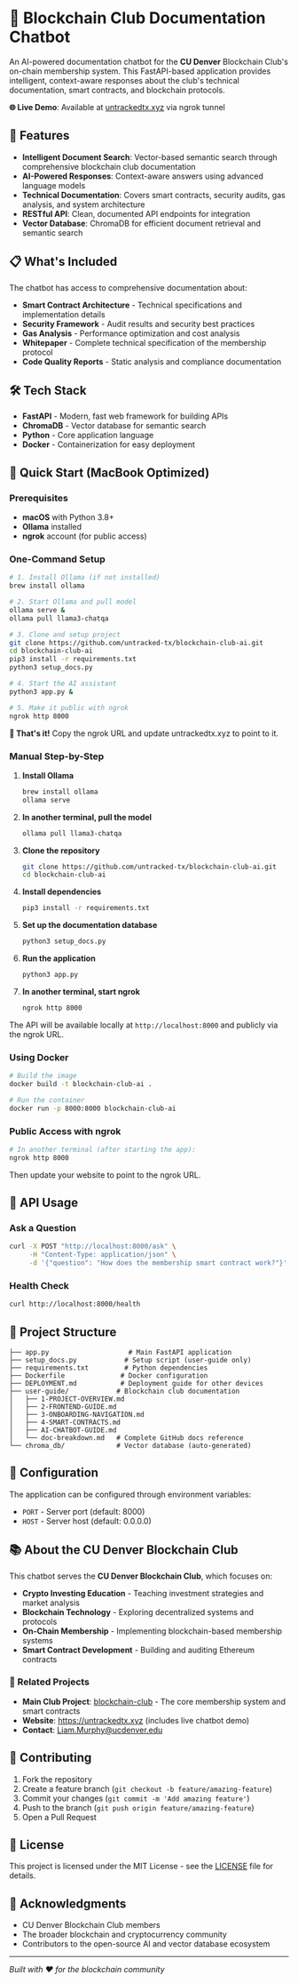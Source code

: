 # 🤖 Blockchain Club Documentation Chatbot

An AI-powered documentation chatbot for the **CU Denver** Blockchain Club's on-chain membership system. This FastAPI-based application provides intelligent, context-aware responses about the club's technical documentation, smart contracts, and blockchain protocols.

**🌐 Live Demo**: Available at [untrackedtx.xyz](https://untrackedtx.xyz) via ngrok tunnel

## 🚀 Features

- **Intelligent Document Search**: Vector-based semantic search through comprehensive blockchain club documentation
- **AI-Powered Responses**: Context-aware answers using advanced language models
- **Technical Documentation**: Covers smart contracts, security audits, gas analysis, and system architecture
- **RESTful API**: Clean, documented API endpoints for integration
- **Vector Database**: ChromaDB for efficient document retrieval and semantic search

## 📋 What's Included

The chatbot has access to comprehensive documentation about:

- **Smart Contract Architecture** - Technical specifications and implementation details
- **Security Framework** - Audit results and security best practices
- **Gas Analysis** - Performance optimization and cost analysis
- **Whitepaper** - Complete technical specification of the membership protocol
- **Code Quality Reports** - Static analysis and compliance documentation

## 🛠️ Tech Stack

- **FastAPI** - Modern, fast web framework for building APIs
- **ChromaDB** - Vector database for semantic search
- **Python** - Core application language
- **Docker** - Containerization for easy deployment

## 🚀 Quick Start (MacBook Optimized)

### Prerequisites

- **macOS** with Python 3.8+
- **Ollama** installed
- **ngrok** account (for public access)

### One-Command Setup

```bash
# 1. Install Ollama (if not installed)
brew install ollama

# 2. Start Ollama and pull model
ollama serve &
ollama pull llama3-chatqa

# 3. Clone and setup project
git clone https://github.com/untracked-tx/blockchain-club-ai.git
cd blockchain-club-ai
pip3 install -r requirements.txt
python3 setup_docs.py

# 4. Start the AI assistant
python3 app.py &

# 5. Make it public with ngrok
ngrok http 8000
```

**🎉 That's it!** Copy the ngrok URL and update untrackedtx.xyz to point to it.

### Manual Step-by-Step

1. **Install Ollama**
   ```bash
   brew install ollama
   ollama serve
   ```

2. **In another terminal, pull the model**
   ```bash
   ollama pull llama3-chatqa
   ```

3. **Clone the repository**
   ```bash
   git clone https://github.com/untracked-tx/blockchain-club-ai.git
   cd blockchain-club-ai
   ```

4. **Install dependencies**
   ```bash
   pip3 install -r requirements.txt
   ```

5. **Set up the documentation database**
   ```bash
   python3 setup_docs.py
   ```

6. **Run the application**
   ```bash
   python3 app.py
   ```

7. **In another terminal, start ngrok**
   ```bash
   ngrok http 8000
   ```

The API will be available locally at `http://localhost:8000` and publicly via the ngrok URL.

### Using Docker

```bash
# Build the image
docker build -t blockchain-club-ai .

# Run the container
docker run -p 8000:8000 blockchain-club-ai
```

### Public Access with ngrok

```bash
# In another terminal (after starting the app):
ngrok http 8000
```

Then update your website to point to the ngrok URL.

## 📖 API Usage

### Ask a Question

```bash
curl -X POST "http://localhost:8000/ask" \
     -H "Content-Type: application/json" \
     -d '{"question": "How does the membership smart contract work?"}'
```

### Health Check

```bash
curl http://localhost:8000/health
```

## 📁 Project Structure

```
├── app.py                    # Main FastAPI application
├── setup_docs.py            # Setup script (user-guide only)
├── requirements.txt         # Python dependencies
├── Dockerfile              # Docker configuration
├── DEPLOYMENT.md           # Deployment guide for other devices
├── user-guide/            # Blockchain club documentation
│   ├── 1-PROJECT-OVERVIEW.md
│   ├── 2-FRONTEND-GUIDE.md
│   ├── 3-ONBOARDING-NAVIGATION.md
│   ├── 4-SMART-CONTRACTS.md
│   ├── AI-CHATBOT-GUIDE.md
│   └── doc-breakdown.md   # Complete GitHub docs reference
└── chroma_db/             # Vector database (auto-generated)
```

## 🔧 Configuration

The application can be configured through environment variables:

- `PORT` - Server port (default: 8000)
- `HOST` - Server host (default: 0.0.0.0)

## 📚 About the CU Denver Blockchain Club

This chatbot serves the **CU Denver Blockchain Club**, which focuses on:

- **Crypto Investing Education** - Teaching investment strategies and market analysis
- **Blockchain Technology** - Exploring decentralized systems and protocols
- **On-Chain Membership** - Implementing blockchain-based membership systems
- **Smart Contract Development** - Building and auditing Ethereum contracts

### 🔗 Related Projects

- **Main Club Project**: [blockchain-club](https://github.com/untracked-tx/blockchain-club) - The core membership system and smart contracts
- **Website**: https://untrackedtx.xyz (includes live chatbot demo)
- **Contact**: Liam.Murphy@ucdenver.edu

## 🤝 Contributing

1. Fork the repository
2. Create a feature branch (`git checkout -b feature/amazing-feature`)
3. Commit your changes (`git commit -m 'Add amazing feature'`)
4. Push to the branch (`git push origin feature/amazing-feature`)
5. Open a Pull Request

## 📄 License

This project is licensed under the MIT License - see the [LICENSE](LICENSE) file for details.

## 🙏 Acknowledgments

- CU Denver Blockchain Club members
- The broader blockchain and cryptocurrency community
- Contributors to the open-source AI and vector database ecosystem

---

*Built with ❤️ for the blockchain community*
